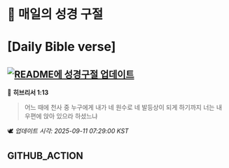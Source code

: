 # 🙏 매일의 성경 구절
# [Daily Bible verse]
## [![README에 성경구절 업데이트](https://github.com/DONGSUKA/first_test/actions/workflows/update-readme-bible.yml/badge.svg)](https://github.com/DONGSUKA/first_test/actions/workflows/update-readme-bible.yml)
<!-- START_BIBLE_VERSE -->
📖 **히브리서 1:13**
> 어느 때에 천사 중 누구에게 내가 네 원수로 네 발등상이 되게 하기까지 너는 내 우편에 앉아 있으라 하셨느냐

🕊️ _업데이트 시각: 2025-09-11 07:29:00 KST_
  <!-- END_BIBLE_VERSE -->
## GITHUB_ACTION
